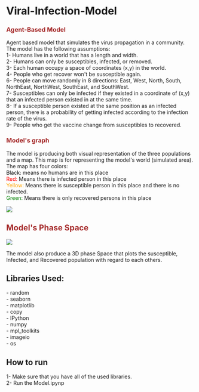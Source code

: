 # Viral-Infection-Model
<font color = "brown"><h3>Agent-Based Model</h3></font>
<p>Agent based model that simulates the virus propagation in a community. The model has the following assumptions:<br>
    1- Humans live in a world that has a length and width. <br>
    2- Humans can only be susceptibles, infected, or removed.<br>
    3- Each human occupy a space of coordinates (x,y) in the world.<br>
    4- People who get recover won't be susceptible again.<br>
    6- People can move randomly in 8 directions: East, West, North, South, NorthEast, NorthWest, SouthEast, and SouthWest.<br>
    7- Susceptibles can only be infected if they existed in a coordinate of (x,y) that an infected person existed in at the same time.<br>
    8- If a susceptible person existed at the same position as an infected person, there is a probability of getting infected according to the infection rate of the virus.<br>
    9- People who get the vaccine change from susceptibles to recovered.<br>
</p>
<font color = "brown"><h3>Model's graph</h3></font>
<p>The model is producing both visual representation of the three populations and a map. This map is for representing the model's world (simulated area). The map has four colors:<br>
<font color = "black">Black: </font>means no humans are in this place<br>
<font color = "red">Red: </font>Means there is infected person in this place<br>
    <font color = "orange">Yellow: </font>Means there is susceptible person in this place and there is no infected. <br>
    <font color = "green">Green: </font>Means there is only recovered persons in this place <br>
</p>
<img src="https://i.ibb.co/WH65Rwm/Agentbased-modelling.gif"/>
<font color = "brown"><h2>Model's Phase Space</h2></font>
<img src="https://i.ibb.co/dJY3bBy/Phase-Space.gif"/>
<p>
The model also produce a 3D phase Space that plots the susceptible, Infected, and Recovered population with regard to each others.
</p>
<h2>Libraries Used:</h2>
<p>
- random <br> 
    - seaborn <br> 
    - matplotlib <br> 
    - copy <br> 
    - IPython <br> 
    - numpy <br> 
    - mpl_toolkits <br> 
    - imageio <br> 
    - os<br> 
</p>
<h2> How to run </h2>
<p>1- Make sure that you have all of the used libraries. <br>
2- Run the Model.ipynp</p>
